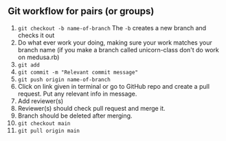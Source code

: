 ## Git workflow for pairs (or groups)
1. `git checkout -b name-of-branch` The `-b` creates a new branch and checks it out
2. Do what ever work your doing, making sure your work matches your branch name (if you make a branch called unicorn-class don't do work on medusa.rb)
3. `git add`
4. `git commit -m "Relevant commit message"`
5. `git push origin name-of-branch`
6. Click on link given in terminal or go to GitHub repo and create a pull request. Put any relevant info in message.
7. Add reviewer(s)
8. Reviewer(s) should check pull request and merge it.
9. Branch should be deleted after merging.
10. `git checkout main`
11. `git pull origin main`
